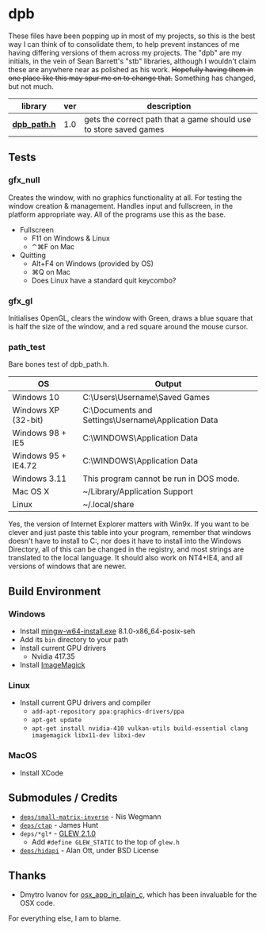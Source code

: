 # dpb

These files have been popping up in most of my projects, so this is the best way I can think of to consolidate them, to help prevent instances of me having differing versions of them across my projects.
The "dpb" are my initials, in the vein of Sean Barrett's "stb" libraries, although I wouldn't claim these are anywhere near as polished as his work. ~~Hopefully having them in one place like this may spur me on to change that.~~ Something has changed, but not much.

| library | ver | description |
|---------|-----|-------------|
| **[dpb_path.h](src/dpb_path.h)**| 1.0 | gets the correct path that a game should use to store saved games |

## Tests
### gfx_null
Creates the window, with no graphics functionality at all. For testing the window creation & management. Handles input and fullscreen, in the platform appropriate way. All of the programs use this as the base.
* Fullscreen
    * F11 on Windows & Linux
    * ⌃⌘F on Mac
* Quitting
    * Alt+F4 on Windows (provided by OS)
    * ⌘Q on Mac
    * Does Linux have a standard quit keycombo?

### gfx_gl
Initialises OpenGL, clears the window with Green, draws a blue square that is half the size of the window, and a red square around the mouse cursor.

### path_test
Bare bones test of dpb_path.h.

| OS | Output |
|----|--------|
| Windows 10 | C:\Users\Username\Saved Games |
| Windows XP (32-bit) | C:\Documents and Settings\Username\Application Data |
| Windows 98 + IE5 | C:\WINDOWS\Application Data |
| Windows 95 + IE4.72 | C:\WINDOWS\Application Data |
| Windows 3.11 | This program cannot be run in DOS mode. |
| Mac OS X | ~/Library/Application Support |
| Linux | ~/.local/share |

Yes, the version of Internet Explorer matters with Win9x. If you want to be clever and just paste this table into your program, remember that windows doesn't have to install to C:, nor does it have to install into the Windows Directory, all of this can be changed in the registry, and most strings are translated to the local language. It should also work on NT4+IE4, and all versions of windows that are newer.

## Build Environment
### Windows
* Install [mingw-w64-install.exe](http://sourceforge.net/projects/mingw-w64/files/) 8.1.0-x86_64-posix-seh
* Add its ```bin``` directory to your path
* Install current GPU drivers
	* Nvidia 417.35
* Install [ImageMagick](http://www.imagemagick.org/script/download.php#windows)

### Linux
* Install current GPU drivers and compiler
	* ```add-apt-repository ppa:graphics-drivers/ppa```
	* ```apt-get update```
	* ```apt-get install nvidia-410 vulkan-utils build-essential clang imagemagick libx11-dev libxi-dev```

### MacOS
* Install XCode


## Submodules / Credits
* [```deps/small-matrix-inverse```](https://github.com/niswegmann/small-matrix-inverse) - Nis Wegmann
* [```deps/ctap```](https://github.com/jhunt/ctap) - James Hunt
* ```deps/*gl*``` - [GLEW 2.1.0](http://glew.sourceforge.net/)
    * Add ```#define GLEW_STATIC``` to the top of ```glew.h```
* [```deps/hidapi```](https://github.com/signal11/hidapi) - Alan Ott, under BSD License

## Thanks
* Dmytro Ivanov for [osx_app_in_plain_c](https://github.com/jimon/osx_app_in_plain_c), which has been invaluable for the OSX code.

For everything else, I am to blame.
